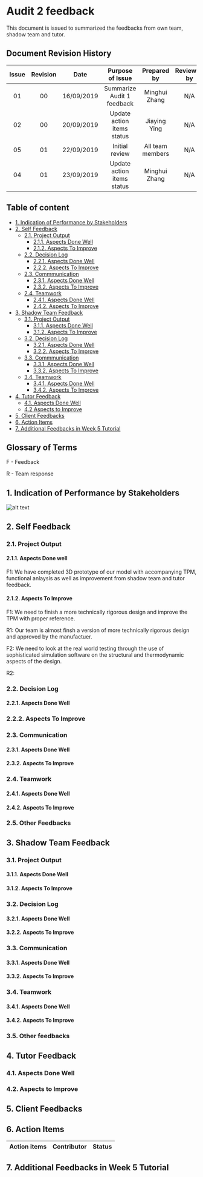 # Audit 2 feedback 
This document is issued to summarized the feedbacks from own team, shadow team and tutor. 

## Document Revision History 
| Issue            | Revision         | Date             | Purpose of Issue  | Prepared by       | Reviewed by       |
| :--------------: | :--------------: | :--------------: | :---------------: | :---------------: | :---------------: |
| 01               | 00               | 16/09/2019       | Summarize Audit 1 feedback | Minghui Zhang     | N/A                  |
|02                |00                | 20/09/2019          |Update action items status| Jiaying Ying | N/A|
|05|01|22/09/2019 |Initial review | All team members| N/A|
|04|01|23/09/2019 |Update action items status| Minghui Zhang| N/A|

## Table of content 
- [1. Indication of Performance by Stakeholders](#1-indication-of-performance-by-stakeholders)
- [2. Self Feedback](#2-Self-feedback)
  * [2.1. Project Output](#21-Project-Output)
    + [2.1.1. Aspects Done Well](#211-Aspects-done-well)
    + [2.1.2. Aspects To Improve](#212-Aspects-to-improve)
  * [2.2. Decision Log](#22-Decision-Log)
     + [2.2.1. Aspects Done Well](#221-Aspects-done-well)
     + [2.2.2. Aspects To Improve](#222-Aspects-to-improve)
  * [2.3. Commmunication](#23-Communication)
     + [2.3.1. Aspects Done Well](#231-Aspects-done-well)
     + [2.3.2. Aspects To Improve](#232-Aspects-to-improve)
  * [2.4. Teamwork](#24-Teamwork)
     + [2.4.1. Aspects Done Well](#241-Aspects-done-well)
     + [2.4.2. Aspects To Improve](#242-Aspects-to-improve)
- [3. Shadow Team Feedback](#3-Shadow-Team-feedback)
  * [3.1. Project Output](#31-Project-Output)
     + [3.1.1. Aspects Done Well](#311-Aspects-done-well)
     + [3.1.2. Aspects To Improve](#312-Aspects-to-improve)
  * [3.2. Decision Log](#32-Decision-Log)
     + [3.2.1. Aspects Done Well](#321-Aspects-done-well)
     + [3.2.2. Aspects To Improve](#322-Aspects-to-improve)
  * [3.3. Commmunication](#33-Communication)
     + [3.3.1. Aspects Done Well](#331-Aspects-done-well)
     + [3.3.2. Aspects To Improve](#332-Aspects-to-improve)
  * [3.4. Teamwork](#34-Teamwork)
     + [3.4.1. Aspects Done Well](#341-Aspects-done-well)
     + [3.4.2. Aspects To Improve](#342-Aspects-to-improve)
- [4. Tutor Feedback](#4-Tutor-Feedback)
  * [4.1. Aspects Done Well](#41-Aspects-done-well)
  * [4.2 Aspects to Improve](#42-Aspects-to-improve)
- [5. Client Feedbacks](#5-client-feedbacks)
- [6. Action Items](#6-Action-Items) 
- [7. Additional Feedbacks in Week 5 Tutorial](#7-additional-feedbacks-in-week-5-tutorial)

 
## Glossary of Terms 

F - Feedback 

R - Team response 

## 1. Indication of Performance by Stakeholders 
![alt text](https://github.com/JessYJY/insectfarming.github.io/blob/master/Audit%20Documents/Audit%202%20indication%20of%20performance%20by%20stakegolders.png)

## 2. Self Feedback  
### 2.1. Project Output 

#### 2.1.1. Aspects Done well 
F1: We have completed 3D prototype of our model with accompanying TPM, functional anlaysis as well as improvement from shadow team and tutor feedback. 

#### 2.1.2. Aspects To Improve 
F1: We need to finish a more technically rigorous design and improve the TPM with proper reference. 

R1: Our team is almost finsh a version of more technically rigorous design and approved by the manufactuer. 

F2: We need to look at the real world testing through the use of sophisticated simulation software on the
structural and thermodynamic aspects of the design.

R2: 
### 2.2. Decision Log
#### 2.2.1. Aspects Done Well 


### 2.2.2. Aspects To Improve


### 2.3. Communication 
#### 2.3.1. Aspects Done Well 


#### 2.3.2. Aspects To Improve 



### 2.4. Teamwork 
#### 2.4.1. Aspects Done Well  


#### 2.4.2. Aspects To Improve 


### 2.5. Other Feedbacks 


## 3. Shadow Team Feedback 

### 3.1. Project Output 

#### 3.1.1. Aspects Done Well


#### 3.1.2. Aspects To Improve



### 3.2. Decision Log 

#### 3.2.1. Aspects Done Well 

 

#### 3.2.2. Aspects To Improve 




### 3.3. Communication 
#### 3.3.1. Aspects Done Well

#### 3.3.2. Aspects To Improve 




### 3.4. Teamwork 
#### 3.4.1. Aspects Done Well

#### 3.4.2. Aspects To Improve 


### 3.5. Other feedbacks 

 


## 4. Tutor Feedback 

### 4.1. Aspects Done Well



### 4.2. Aspects to Improve




## 5. Client Feedbacks




## 6. Action Items 


| Action items           | Contributor        | Status          | 
| :--------------: | :--------------: | :--------------: | 



## 7. Additional Feedbacks in Week 5 Tutorial



